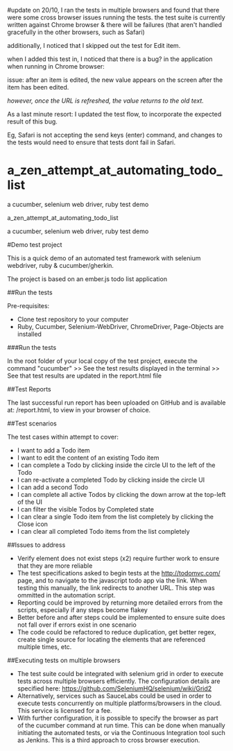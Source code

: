 #update
on 20/10, I ran the tests in multiple browsers and found that there were some cross browser issues running the tests. 
the test suite is currently written against Chrome browser & there will be failures (that aren't handled gracefully in the other browsers, such as Safari) 

additionally, I noticed that I skipped out the test for Edit item.

when I added this test in, I noticed that there is a bug? in the application when running in Chrome browser: 

issue: after an item is edited, the new value appears on the screen after the item has been edited. 

*however, once the URL is refreshed, the value returns to the old text.* 

As a last minute resort: I updated the test flow, to incorporate the expected result of this bug. 

Eg, Safari is not accepting the send keys (enter) command, and changes to the tests would need to ensure that tests dont fail in Safari. 

# a_zen_attempt_at_automating_todo_list
a cucumber, selenium web driver, ruby test demo

a_zen_attempt_at_automating_todo_list

a cucumber, selenium web driver, ruby test demo

#Demo test project

This is a quick demo of an automated test framework with selenium webdriver, ruby & cucumber/gherkin. 

The project is based on an ember.js todo list application

##Run the tests

Pre-requisites:

* Clone test repository to your computer 
* Ruby, Cucumber, Selenium-WebDriver, ChromeDriver, Page-Objects are installed

###Run the tests

In the root folder of your local copy of the test project, execute the command "cucumber" >> See the test results displayed in the terminal >> See that test results are updated in the report.html file

##Test Reports

The last successful run report has been uploaded on GitHub and is available at: /report.html, to view in your browser of choice. 

##Test scenarios

The test cases within attempt to cover: 
* I want to add a Todo item 
* I want to edit the content of an existing Todo item 
* I can complete a Todo by clicking inside the circle UI to the left of the Todo 
* I can re-activate a completed Todo by clicking inside the circle UI 
* I can add a second Todo 
* I can complete all active Todos by clicking the down arrow at the top-left of the UI 
* I can filter the visible Todos by Completed state 
* I can clear a single Todo item from the list completely by clicking the Close icon 
* I can clear all completed Todo items from the list completely

##Issues to address

* Verify element does not exist steps (x2) require further work to ensure that they are more reliable
* The test specifications asked to begin tests at the http://todomvc.com/ page, and to navigate to the javascript todo app via the link. When testing this manually, the link redirects to another URL. This step was ommitted in the automation script. 
* Reporting could be improved by returning more detailed errors from the scripts, especially if any steps become flakey
* Better before and after steps could be implemented to ensure suite does not fall over if errors exist in one scenario
* The code could be refactored to reduce duplication, get better regex, create single source for locating the elements that are referenced multiple times, etc. 

##Executing tests on multiple browsers

* The test suite could be integrated with selenium grid in order to execute tests across multiple browsers efficiently. The configuration details are specified here: https://github.com/SeleniumHQ/selenium/wiki/Grid2
* Alternatively, services such as SauceLabs could be used in order to execute tests concurrently on multiple platforms/browsers in the cloud. This service is licensed for a fee.
* With further configuration, it is possible to specify the browser as part of the cucumber command at run time. This can be done when manually initiating the automated tests, or via the Continuous Integration tool such as Jenkins. This is a third approach to cross browser execution.

